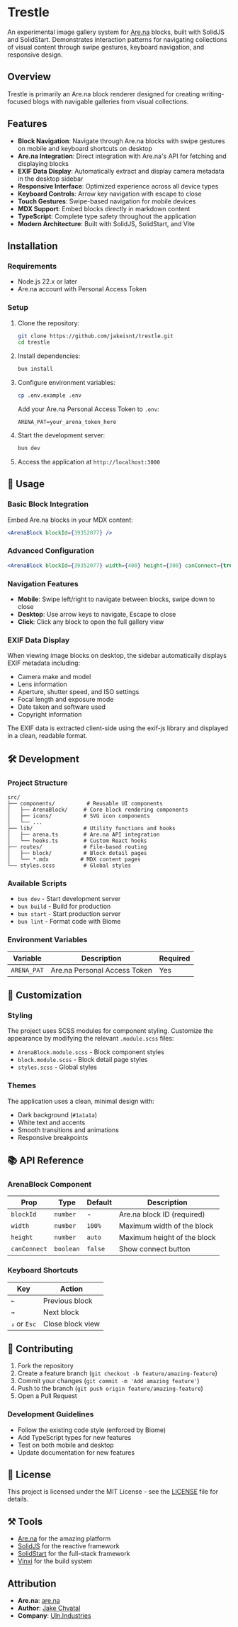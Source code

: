 # Trestle

An experimental image gallery system for [Are.na](https://are.na) blocks, built with SolidJS and SolidStart. Demonstrates interaction patterns for navigating collections of visual content through swipe gestures, keyboard navigation, and responsive design.

## Overview

Trestle is primarily an Are.na block renderer designed for creating writing-focused blogs with navigable galleries from visual collections.

## Features

- **Block Navigation**: Navigate through Are.na blocks with swipe gestures on mobile and keyboard shortcuts on desktop
- **Are.na Integration**: Direct integration with Are.na's API for fetching and displaying blocks
- **EXIF Data Display**: Automatically extract and display camera metadata in the desktop sidebar
- **Responsive Interface**: Optimized experience across all device types
- **Keyboard Controls**: Arrow key navigation with escape to close
- **Touch Gestures**: Swipe-based navigation for mobile devices
- **MDX Support**: Embed blocks directly in markdown content
- **TypeScript**: Complete type safety throughout the application
- **Modern Architecture**: Built with SolidJS, SolidStart, and Vite

## Installation

### Requirements

- Node.js 22.x or later
- Are.na account with Personal Access Token

### Setup

1. Clone the repository:

   ```bash
   git clone https://github.com/jakeisnt/trestle.git
   cd trestle
   ```

2. Install dependencies:

   ```bash
   bun install
   ```

3. Configure environment variables:

   ```bash
   cp .env.example .env
   ```

   Add your Are.na Personal Access Token to `.env`:

   ```env
   ARENA_PAT=your_arena_token_here
   ```

4. Start the development server:

   ```bash
   bun dev
   ```

5. Access the application at `http://localhost:3000`

## 📖 Usage

### Basic Block Integration

Embed Are.na blocks in your MDX content:

```jsx
<ArenaBlock blockId={39352077} />
```

### Advanced Configuration

```jsx
<ArenaBlock blockId={39352077} width={400} height={300} canConnect={true} />
```

### Navigation Features

- **Mobile**: Swipe left/right to navigate between blocks, swipe down to close
- **Desktop**: Use arrow keys to navigate, Escape to close
- **Click**: Click any block to open the full gallery view

### EXIF Data Display

When viewing image blocks on desktop, the sidebar automatically displays EXIF metadata including:

- Camera make and model
- Lens information
- Aperture, shutter speed, and ISO settings
- Focal length and exposure mode
- Date taken and software used
- Copyright information

The EXIF data is extracted client-side using the exif-js library and displayed in a clean, readable format.

## 🛠️ Development

### Project Structure

```
src/
├── components/          # Reusable UI components
│   ├── ArenaBlock/     # Core block rendering components
│   ├── icons/          # SVG icon components
│   └── ...
├── lib/                # Utility functions and hooks
│   ├── arena.ts        # Are.na API integration
│   └── hooks.ts        # Custom React hooks
├── routes/             # File-based routing
│   ├── block/          # Block detail pages
│   └── *.mdx          # MDX content pages
└── styles.scss         # Global styles
```

### Available Scripts

- `bun dev` - Start development server
- `bun build` - Build for production
- `bun start` - Start production server
- `bun lint` - Format code with Biome

### Environment Variables

| Variable    | Description                  | Required |
| ----------- | ---------------------------- | -------- |
| `ARENA_PAT` | Are.na Personal Access Token | Yes      |

## 🎨 Customization

### Styling

The project uses SCSS modules for component styling. Customize the appearance by modifying the relevant `.module.scss` files:

- `ArenaBlock.module.scss` - Block component styles
- `block.module.scss` - Block detail page styles
- `styles.scss` - Global styles

### Themes

The application uses a clean, minimal design with:

- Dark background (`#1a1a1a`)
- White text and accents
- Smooth transitions and animations
- Responsive breakpoints

## 📚 API Reference

### ArenaBlock Component

| Prop         | Type      | Default | Description                 |
| ------------ | --------- | ------- | --------------------------- |
| `blockId`    | `number`  | -       | Are.na block ID (required)  |
| `width`      | `number`  | `100%`  | Maximum width of the block  |
| `height`     | `number`  | `auto`  | Maximum height of the block |
| `canConnect` | `boolean` | `false` | Show connect button         |

### Keyboard Shortcuts

| Key          | Action           |
| ------------ | ---------------- |
| `←`          | Previous block   |
| `→`          | Next block       |
| `↓` or `Esc` | Close block view |

## 🤝 Contributing

1. Fork the repository
2. Create a feature branch (`git checkout -b feature/amazing-feature`)
3. Commit your changes (`git commit -m 'Add amazing feature'`)
4. Push to the branch (`git push origin feature/amazing-feature`)
5. Open a Pull Request

### Development Guidelines

- Follow the existing code style (enforced by Biome)
- Add TypeScript types for new features
- Test on both mobile and desktop
- Update documentation for new features

## 📄 License

This project is licensed under the MIT License - see the [LICENSE](LICENSE) file for details.

## ⚒️ Tools

- [Are.na](https://are.na) for the amazing platform
- [SolidJS](https://solidjs.com) for the reactive framework
- [SolidStart](https://start.solidjs.com) for the full-stack framework
- [Vinxi](https://vinxi.vercel.app) for the build system

## Attribution

- **Are.na**: [are.na](https://are.na/jake-chvatal)
- **Author**: [Jake Chvatal](https://jake.kitchen)
- **Company**: [Uln.Industries](https://uln.industries)
